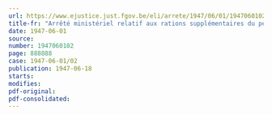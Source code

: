 ```yaml
---
url: https://www.ejustice.just.fgov.be/eli/arrete/1947/06/01/1947060102/justel
title-fr: "Arrêté ministériel relatif aux rations supplémentaires du personnel infirmier hospitalier"
date: 1947-06-01
source:
number: 1947060102
page: 888888
case: 1947-06-01/02
publication: 1947-06-18
starts:
modifies:
pdf-original:
pdf-consolidated:
---
```


